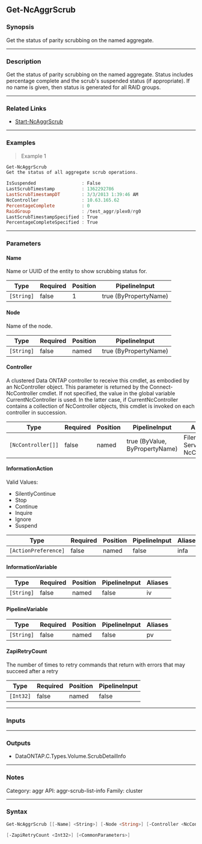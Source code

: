 Get-NcAggrScrub
---------------

### Synopsis
Get the status of parity scrubbing on the named aggregate.

---

### Description

Get the status of parity scrubbing on the named aggregate. Status includes percentage complete and the scrub's suspended status (if appropriate).  If no name is given, then status is generated for all RAID groups.

---

### Related Links
* [Start-NcAggrScrub](Start-NcAggrScrub)

---

### Examples
> Example 1

```PowerShell
Get-NcAggrScrub
Get the status of all aggregate scrub operations.

IsSuspended                 : False
LastScrubTimestamp          : 1362292786
LastScrubTimestampDT        : 3/3/2013 1:39:46 AM
NcController                : 10.63.165.62
PercentageComplete          : 0
RaidGroup                   : /test_aggr/plex0/rg0
LastScrubTimestampSpecified : True
PercentageCompleteSpecified : True

```

---

### Parameters
#### **Name**
Name or UUID of the entity to show scrubbing status for.

|Type      |Required|Position|PipelineInput        |
|----------|--------|--------|---------------------|
|`[String]`|false   |1       |true (ByPropertyName)|

#### **Node**
Name of the node.

|Type      |Required|Position|PipelineInput        |
|----------|--------|--------|---------------------|
|`[String]`|false   |named   |true (ByPropertyName)|

#### **Controller**
A clustered Data ONTAP controller to receive this cmdlet, as embodied by an NcController object.  This parameter is returned by the Connect-NcController cmdlet.  If not specified, the value in the global variable CurrentNcController is used.  In the latter case, if CurrentNcController contains a collection of NcController objects, this cmdlet is invoked on each controller in succession.

|Type              |Required|Position|PipelineInput                 |Aliases                          |
|------------------|--------|--------|------------------------------|---------------------------------|
|`[NcController[]]`|false   |named   |true (ByValue, ByPropertyName)|Filer<br/>Server<br/>NcController|

#### **InformationAction**

Valid Values:

* SilentlyContinue
* Stop
* Continue
* Inquire
* Ignore
* Suspend

|Type                |Required|Position|PipelineInput|Aliases|
|--------------------|--------|--------|-------------|-------|
|`[ActionPreference]`|false   |named   |false        |infa   |

#### **InformationVariable**

|Type      |Required|Position|PipelineInput|Aliases|
|----------|--------|--------|-------------|-------|
|`[String]`|false   |named   |false        |iv     |

#### **PipelineVariable**

|Type      |Required|Position|PipelineInput|Aliases|
|----------|--------|--------|-------------|-------|
|`[String]`|false   |named   |false        |pv     |

#### **ZapiRetryCount**
The number of times to retry commands that return with errors that may succeed after a retry

|Type     |Required|Position|PipelineInput|
|---------|--------|--------|-------------|
|`[Int32]`|false   |named   |false        |

---

### Inputs

---

### Outputs
* DataONTAP.C.Types.Volume.ScrubDetailInfo

---

### Notes
Category: aggr
API: aggr-scrub-list-info
Family: cluster

---

### Syntax
```PowerShell
Get-NcAggrScrub [[-Name] <String>] [-Node <String>] [-Controller <NcController[]>] [-InformationAction <ActionPreference>] [-InformationVariable <String>] [-PipelineVariable <String>] 
```
```PowerShell
[-ZapiRetryCount <Int32>] [<CommonParameters>]
```
